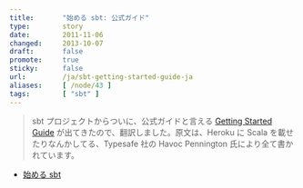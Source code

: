 ```yaml
---
title:       "始める sbt: 公式ガイド"
type:        story
date:        2011-11-06
changed:     2013-10-07
draft:       false
promote:     true
sticky:      false
url:         /ja/sbt-getting-started-guide-ja
aliases:     [ /node/43 ]
tags:        [ "sbt" ]
---
```

> sbt プロジェクトからついに、公式ガイドと言える [Getting Started Guide](https://github.com/harrah/xsbt/wiki/Getting-Started-Welcome) が出てきたので、翻訳しました。原文は、Heroku に Scala を載せたりなんかしてる、Typesafe 社の Havoc Pennington 氏により全て書かれています。

- [始める sbt](http://scalajp.github.com/sbt-getting-started-guide-ja/)
<!--more-->

